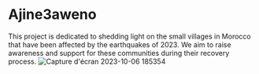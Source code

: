 # Ajine3aweno
This project is dedicated to shedding light on the small villages in Morocco that have been affected by the earthquakes of 2023. We aim to raise awareness and support for these communities during their recovery process.
![Capture d'écran 2023-10-06 185354](https://github.com/ABOUBAKERABOUELKACIM/Ajine3aweno/assets/100687047/e230dfe3-5b78-41ce-9837-4a57100a6435)

